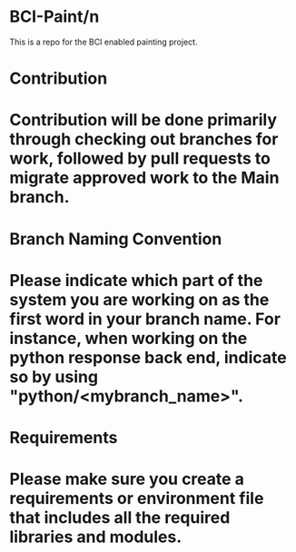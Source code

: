 # BCI-Paint/n
This is a repo for the BCI enabled painting project.

# Contribution
# Contribution will be done primarily through checking out branches for work, followed by pull requests to migrate approved work to the Main branch. 

# Branch Naming Convention
# Please indicate which part of the system you are working on as the first word in your branch name. For instance, when working on the python response back end, indicate so by using "python/<mybranch_name>".

# Requirements 
# Please make sure you create a requirements or environment file that includes all the required libraries and modules. 
